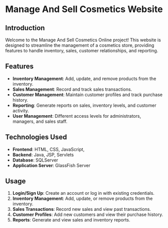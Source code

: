 # Manage And Sell Cosmetics Website

## Introduction

Welcome to the Manage And Sell Cosmetics Online project! This website is designed to streamline the management of a cosmetics store, providing features to handle inventory, sales, customer relationships, and reporting.


## Features

- **Inventory Management**: Add, update, and remove products from the inventory.
- **Sales Management**: Record and track sales transactions.
- **Customer Management**: Maintain customer profiles and track purchase history.
- **Reporting**: Generate reports on sales, inventory levels, and customer activity.
- **User Management**: Different access levels for administrators, managers, and sales staff.


## Technologies Used
 
- **Frontend**: HTML, CSS, JavaScript, 
- **Backend**: Java, JSP, Servlets
- **Database**: SQLServer
- **Application Server**: GlassFish Server


## Usage

1. **Login/Sign Up**: Create an account or log in with existing credentials.
2. **Inventory Management**: Add, update, or remove products from the inventory.
3. **Sales Transactions**: Record new sales and view past transactions.
4. **Customer Profiles**: Add new customers and view their purchase history.
5. **Reports**: Generate and view sales and inventory reports.


